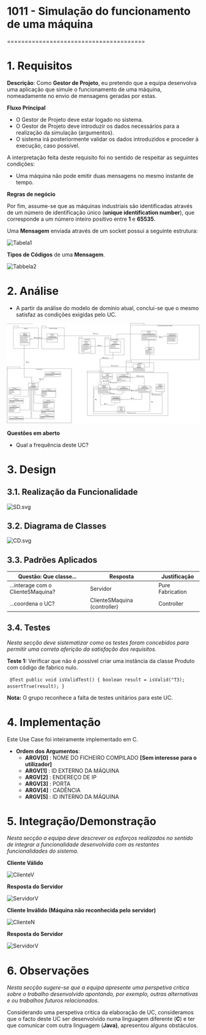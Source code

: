 
# 1011 - Simulação do funcionamento de uma máquina
=======================================

# 1. Requisitos

**Descrição**: Como **Gestor de Projeto**, eu pretendo que a equipa desenvolva uma aplicação que simule o funcionamento de uma máquina, nomeadamente no envio de mensagens geradas por estas.

**Fluxo Principal**
* O Gestor de Projeto deve estar logado no sistema.
* O Gestor de Projeto deve introduzir os dados necessários para a realização da simulação (argumentos).
* O sistema irá posteriormente validar os dados introduzidos e proceder à execução, caso possível.

A interpretação feita deste requisito foi no sentido de respeitar as seguintes condições:

* Uma máquina não pode emitir duas mensagens no mesmo instante de tempo.

**Regras de negócio**

Por fim, assume-se que as máquinas industriais são identificadas através de um número de identificação único (**unique identification number**), que corresponde a um número inteiro positivo entre **1** e **65535**.

Uma **Mensagem** enviada através de um socket possui a seguinte estrutura:

![Tabela1](https://i.ibb.co/ZVHwTfz/144843.png)

**Tipos de Códigos** de uma **Mensagem**.

![Tabbela2](https://i.ibb.co/cT6hTtk/144943.png)

# 2. Análise

* A partir da análise do modelo de domínio atual, conclui-se que o mesmo satisfaz as condições exigidas pelo UC.

![Modelo_de_Dominio.svg](../Modelo_de_Dominio.svg)

**Questões em aberto**
* Qual a frequência deste UC?

# 3. Design

## 3.1. Realização da Funcionalidade

![SD.svg](http://www.plantuml.com/plantuml/svg/ZL1DIyD04BtlhnXlpQ4bEVHIM55wqKD1A7YLeJkc0_iHTwS6fF_6W_WxyiTC3Y6nQk8S1cRdlNbldx1OWYBFrx21Uyy7Hijls7mqxm4CmHQ5oX0PKpVjK9hFRbW-H7QObDfQ9Y-qt-7BYJqkh_SKNzc4kAaZ2orSAk_8sf2fVZ62H48pZU3qsFePG2isOzo5-g1vwrDDCVjfxvBHM-W9MWC_m_2oEeJstrSQYdMHWTRp5zbL8SgJevImfBIeK8wPiY5KK1_Pqk-tuNo69D6Ix_QT4kIPWb7z8-dlX8d0_mBEvZbfQ2vRyaQfcxRBoTal)

## 3.2. Diagrama de Classes

![CD.svg](http://www.plantuml.com/plantuml/svg/NL0xJiKm4EnpYbKg40eYxHCT1HMYY4GRhU9zOOK_mMlp4U8mY09nZboCjGDFw7KpizxPyIHEbg2_w7leO62NBQvVwsS04s2V_SJ1eoEVL2383i6j7u-PFJRDP544hYphc8ORh3AyDMUW2u8pkJ75CE4_GU62KGrr84emphcw5o9XUjYRw_8SsP-SAeY4feBdo8agcYcDblr6s2qXfj6H5FigJJNFAEGDnKq9NizPM-dxN-w1uXER46jWbZkqV7pgzxgk-9088i_tQGUteXryfs22b98EFb9Qar2-Kve2UY6tMEqDrMY9f8dIrkrvqnosshw5ooul7RGE_MjxtETEuxliMMly0G00)

## 3.3. Padrões Aplicados

| **Questão: Que classe...**       | **Resposta**                       | **Justificação**                                         |
|----------------------------------|------------------------------------|----------------------------------------------------------|
| ...interage com o ClienteSMaquina?    | Servidor                  | Pure Fabrication                                         |
| ...coordena o UC?                | ClienteSMaquina   (controller)       | Controller                                               |


## 3.4. Testes
*Nesta secção deve sistematizar como os testes foram concebidos para permitir uma correta aferição da satisfação dos requisitos.*

**Teste 1:** Verificar que não é possível criar uma instância da classe Produto com código de fabrico nulo.

`
      @Test
      public void isValidTest() {
      boolean result = isValid("T3);
      assertTrue(result);
   }`

**Nota:** O grupo reconhece a falta de testes unitários para este UC.

# 4. Implementação

Este Use Case foi inteiramente implementado em C.

 - **Ordem dos Argumentos**:
	 - **ARGV[0]** : NOME DO FICHEIRO COMPILADO **[Sem interesse para o utilizador]**
	 - **ARGV[1]** : ID EXTERNO DA MÁQUINA
	 - **ARGV[2]** : ENDEREÇO DE IP
	 - **ARGV[3]** : PORTA
	 - **ARGV[4]** : CADÊNCIA
	 - **ARGV[5]** : ID INTERNO DA MÁQUINA

# 5. Integração/Demonstração

*Nesta secção a equipa deve descrever os esforços realizados no sentido de integrar a funcionalidade desenvolvida com as restantes funcionalidades do sistema.*

**Cliente Válido**

![ClienteV](https://i.ibb.co/QHL43KB/Cliente.png)

**Resposta do Servidor**

![ServidorV](https://i.ibb.co/TTwtV9n/Servidor-Valido.png)

**Cliente Inválido (Máquina não reconhecida pelo servidor)**

![ClienteN](https://i.ibb.co/gD2sDsc/ClienteN.png)

**Resposta do Servidor**

![ServidorV](https://i.ibb.co/SVLfD7G/Servidor-Invalido.png)

# 6. Observações

*Nesta secção sugere-se que a equipa apresente uma perspetiva critica sobre o trabalho desenvolvido apontando, por exemplo, outras alternativas e ou trabalhos futuros relacionados.*

Considerando uma perspetiva critica da elaboração de UC, consideramos que o facto deste UC ser desenvolvido numa linguagem diferente (**C**) e ter que comunicar com outra linguagem (**Java)**, apresentou alguns obstáculos.